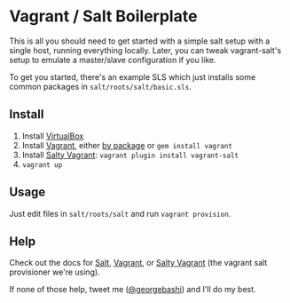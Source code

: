 # Vagrant / Salt Boilerplate

This is all you should need to get started with a simple salt setup with a single host, running everything locally.
Later, you can tweak vagrant-salt's setup to emulate a master/slave configuration if you like.

To get you started, there's an example SLS which just installs some common packages in `salt/roots/salt/basic.sls`.

## Install
1. Install [VirtualBox](https://www.virtualbox.org/wiki/Downloads)
2. Install [Vagrant](http://vagrantup.com/), either [by package](http://downloads.vagrantup.com/) or `gem install vagrant`
3. Install [Salty Vagrant](https://github.com/saltstack/salty-vagrant): `vagrant plugin install vagrant-salt`
4. `vagrant up`

## Usage
Just edit files in `salt/roots/salt` and run `vagrant provision`.

## Help
Check out the docs for [Salt](http://docs.saltstack.org/en/latest/index.html), [Vagrant](http://vagrantup.com/v1/docs/index.html), or [Salty Vagrant](https://github.com/akoumjian/salty-vagrant) (the vagrant salt provisioner we're using).

If none of those help, tweet me ([@georgebashi](http://twitter.com/georgebashi)) and I'll do my best.

